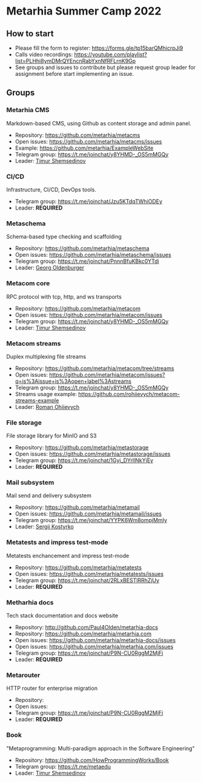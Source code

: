 # Metarhia Summer Camp 2022

## How to start

- Please fill the form to register: https://forms.gle/tp15barQMhicrpJi9
- Calls video recordings: https://youtube.com/playlist?list=PLHhi8ymDMrQYEncnRabYxnNfRFLrnK9Gp
- See groups and issues to contribute but please request group leader for assignment before start implementing an issue.

## Groups

### Metarhia CMS

Markdown-based CMS, using Github as content storage and admin panel.

- Repository: https://github.com/metarhia/metacms
- Open issues: https://github.com/metarhia/metacms/issues
- Example: https://github.com/metarhia/ExampleWebSite
- Telegram group: https://t.me/joinchat/y8YHMD-_OS5mMGQy
- Leader: [Timur Shemsedinov](https://github.com/tshemsedinov)

### CI/CD

Infrastructure, CI/CD, DevOps tools.

- Telegram group: https://t.me/joinchat/Jzu5KTdqTWhiODEy
- Leader: **REQUIRED**

### Metaschema

Schema-based type checking and scaffolding

- Repository: https://github.com/metarhia/metaschema
- Open issues: https://github.com/metarhia/metaschema/issues
- Telegram group: https://t.me/joinchat/PnnnBfuKBkc0YTdi
- Leader: [Georg Oldenburger](https://github.com/georgolden)

### Metacom core

RPC protocol with tcp, http, and ws transports

- Repository: https://github.com/metarhia/metacom
- Open issues: https://github.com/metarhia/metacom/issues
- Telegram group: https://t.me/joinchat/y8YHMD-_OS5mMGQy
- Leader: [Timur Shemsedinov](https://github.com/tshemsedinov)

### Metacom streams

Duplex multiplexing file streams

- Repository: https://github.com/metarhia/metacom/tree/streams
- Open issues: https://github.com/metarhia/metacom/issues?q=is%3Aissue+is%3Aopen+label%3Astreams
- Telegram group: https://t.me/joinchat/y8YHMD-_OS5mMGQy
- Streams usage example: https://github.com/rohiievych/metacom-streams-example
- Leader: [Roman Ohiievych](https://github.com/rohiievych)

### File storage

File storage library for MinIO and S3

- Repository: https://github.com/metarhia/metastorage
- Open issues: https://github.com/metarhia/metastorage/issues
- Telegram group: https://t.me/joinchat/1Gyj_DYrIlNkYjEy
- Leader: **REQUIRED**

### Mail subsystem

Mail send and delivery subsystem

- Repository: https://github.com/metarhia/metamail
- Open issues: https://github.com/metarhia/metamail/issues
- Telegram group: https://t.me/joinchat/YYPK6Wm8ompjMmIy
- Leader: [Sergii Kostyrko](https://github.com/srg-kostyrko)

### Metatests and impress test-mode

Metatests enchancement and impress test-mode

- Repository: https://github.com/metarhia/metatests
- Open issues: https://github.com/metarhia/metatests/issues
- Telegram group: https://t.me/joinchat/2RLxBESTlRRhZjUy
- Leader: **REQUIRED**

### Metharhia docs

Tech stack documentation and docs website

- Repository: http://github.com/Paul4Olden/metarhia-docs
- Repository: https://github.com/metarhia/metarhia.com
- Open issues: https://github.com/metarhia/metarhia-docs/issues
- Open issues: https://github.com/metarhia/metarhia.com/issues
- Telegram group: https://t.me/joinchat/P9N-CU0RggM2MjFi
- Leader: **REQUIRED**

### Metarouter

HTTP router for enterprise migration

- Repository:
- Open issues:
- Telegram group: https://t.me/joinchat/P9N-CU0RggM2MjFi
- Leader: **REQUIRED**

### Book

"Metaprogramming: Multi-paradigm approach in the Software Engineering"

- Repository: https://github.com/HowProgrammingWorks/Book
- Telegram group: https://t.me/metaedu
- Leader: [Timur Shemsedinov](https://github.com/tshemsedinov)
